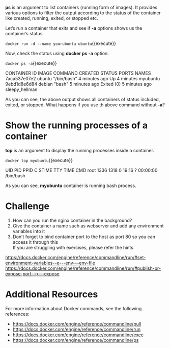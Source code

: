 
**ps** is an argument to list containers (running form of images). It provides various options to filter the output according to the status of the container like created, running, exited, or stopped etc.

Let’s run a container that exits and see if **-a** options shows us the container’s status.

`docker run -d --name yourubuntu ubuntu`{{execute}}

Now, check the status using **docker ps -a** option.

`docker ps -a`{{execute}}

CONTAINER ID        IMAGE               COMMAND             CREATED             STATUS              PORTS               NAMES
7aca537e07e2        ubuntu              "/bin/bash"         4 minutes ago       Up 4 minutes                            myubuntu
9ebd1d8e6d84        debian              "bash"              5 minutes ago       Exited (0) 5 minutes ago                       sleepy_hellman

As you can see, the above output shows all containers of status included, exited, or stopped.
What happens if you use th above command without **-a**?

# Show the running processes of a container

**top** is an argument to display the running processes inside a container.

`docker top myubuntu`{{execute}}

UID                 PID                 PPID                C                   STIME               TTY                 TIME                CMD
root                1336                1318                0                   19:16               ?                   00:00:00            /bin/bash

As you can see, **myubuntu** container is running bash process.

# Challenge

1.	How can you run the nginx container in the background?
2.	Give the container a name such as webserver and add any environment variables into it
3.	Don’t forget to bind container port to the host as port 80 so you can access it through this  
If you are struggling with exercises, please refer the hints

https://docs.docker.com/engine/reference/commandline/run/#set-environment-variables--e---env---env-file
https://docs.docker.com/engine/reference/commandline/run/#publish-or-expose-port--p---expose

# Additional Resources

For more information about Docker commands, see the following references:
- https://docs.docker.com/engine/reference/commandline/pull
- https://docs.docker.com/engine/reference/commandline/run
- https://docs.docker.com/engine/reference/commandline/exec
- https://docs.docker.com/engine/reference/commandline/ps
